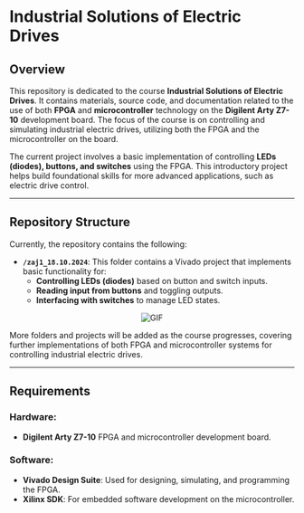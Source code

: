 # Industrial Solutions of Electric Drives

## Overview

This repository is dedicated to the course **Industrial Solutions of Electric Drives**. It contains materials, source code, and documentation related to the use of both **FPGA** and **microcontroller** technology on the **Digilent Arty Z7-10** development board. The focus of the course is on controlling and simulating industrial electric drives, utilizing both the FPGA and the microcontroller on the board.

The current project involves a basic implementation of controlling **LEDs (diodes), buttons, and switches** using the FPGA. This introductory project helps build foundational skills for more advanced applications, such as electric drive control.

---

## Repository Structure

Currently, the repository contains the following:

- **`/zaj1_18.10.2024`**: This folder contains a Vivado project that implements basic functionality for:
  - **Controlling LEDs (diodes)** based on button and switch inputs.
  - **Reading input from buttons** and toggling outputs.
  - **Interfacing with switches** to manage LED states.

<div align="center">
   <img src="https://github.com/JackobPunch/IndustrialSolutionsOfElectricDrives/blob/main/gif.gif" alt="GIF" />
</div>

More folders and projects will be added as the course progresses, covering further implementations of both FPGA and microcontroller systems for controlling industrial electric drives.

---

## Requirements

### Hardware:
- **Digilent Arty Z7-10** FPGA and microcontroller development board.

### Software:
- **Vivado Design Suite**: Used for designing, simulating, and programming the FPGA.
- **Xilinx SDK**: For embedded software development on the microcontroller.
